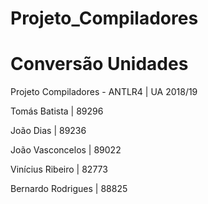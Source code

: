 # Projeto_Compiladores
# Conversão Unidades

Projeto Compiladores - ANTLR4 | UA 2018/19

Tomás Batista		    | 89296

João Dias		        | 89236

João Vasconcelos 	  | 89022

Vinícius Ribeiro 	  | 82773

Bernardo Rodrigues 	| 88825
